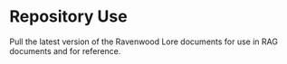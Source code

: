 # Repository Use

Pull the latest version of the Ravenwood Lore documents for use in RAG documents and for reference.

